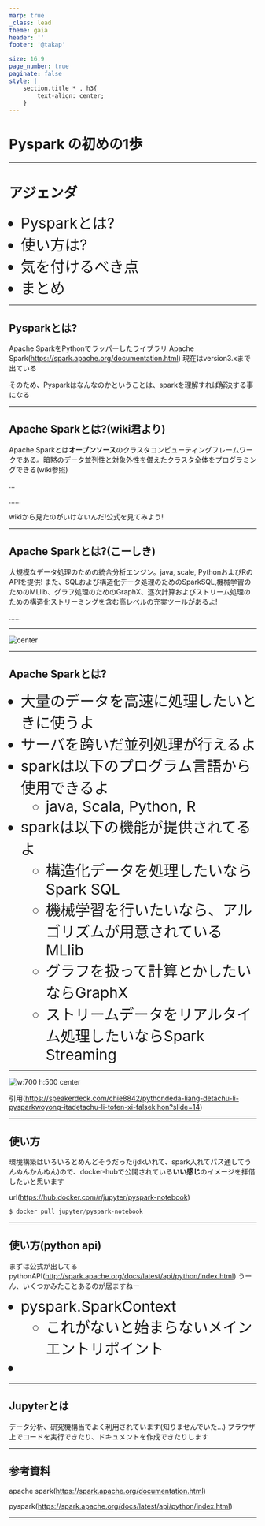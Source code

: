 ```yaml
---
marp: true
_class: lead
theme: gaia
header: ''
footer: '@takap'

size: 16:9
page_number: true
paginate: false
style: |
    section.title * , h3{
        text-align: center;
    }
---
```


# **Pyspark** の初めの1歩

---

# アジェンダ
+ Pysparkとは?
+ 使い方は?
+ 気を付けるべき点
+ まとめ

<style>
img[alt~="center"] {
  display: block;
  margin: 0 auto;
}
</style>

---

## Pysparkとは?

Apache SparkをPythonでラッパーしたライブラリ
Apache Spark(https://spark.apache.org/documentation.html)
現在はversion3.xまで出ている

そのため、Pysparkはなんなのかということは、sparkを理解すれば解決する事になる

---

## Apache Sparkとは?(wiki君より)

Apache Sparkとは**オープンソース**のクラスタコンピューティングフレームワークである。暗黙のデータ並列性と対象外性を備えたクラスタ全体をプログラミングできる(wiki参照)

...

......

wikiから見たのがいけないんだ!公式を見てみよう!

---

## Apache Sparkとは?(こーしき)

大規模なデータ処理のための統合分析エンジン。java, scale, PythonおよびRのAPIを提供!
また、SQLおよび構造化データ処理のためのSparkSQL,機械学習のためのMLlib、グラフ処理のためのGraphX、逐次計算およびストリーム処理のための構造化ストリーミングを含む高レベルの充実ツールがあるよ!

......

---

![ center](assets/strongword.jpg)

---
<!-- Scoped style -->
<style scoped>
li {
  font-size:30px;
}
</style>

## Apache Sparkとは?
+ 大量のデータを高速に処理したいときに使うよ
+ サーバを跨いだ並列処理が行えるよ
+ sparkは以下のプログラム言語から使用できるよ
  + java, Scala, Python, R
+ sparkは以下の機能が提供されてるよ
  + 構造化データを処理したいならSpark SQL
  + 機械学習を行いたいなら、アルゴリズムが用意されているMLlib
  + グラフを扱って計算とかしたいならGraphX
  + ストリームデータをリアルタイム処理したいならSpark Streaming

---

<!-- Scoped style -->
<style scoped>
section {
  font-size:20px;
}
</style>

![w:700 h:500 center](assets/image.png)

引用(https://speakerdeck.com/chie8842/pythondeda-liang-detachu-li-pysparkwoyong-itadetachu-li-tofen-xi-falsekihon?slide=14)

---

## 使い方

環境構築はいろいろとめんどそうだった(jdkいれて、spark入れてパス通してうんぬんかんぬん)ので、docker-hubで公開されている**いい感じ**のイメージを拝借したいと思います

url(https://hub.docker.com/r/jupyter/pyspark-notebook)

```js
$ docker pull jupyter/pyspark-notebook
```

---

## 使い方(python api)

まずは公式が出してるpythonAPI(http://spark.apache.org/docs/latest/api/python/index.html)
うーん、いくつかみたことあるのが居ますねー

+ pyspark.SparkContext
  + これがないと始まらないメインエントリポイント
+ 

---

## Jupyterとは

データ分析、研究機構当でよく利用されています(知りませんでいた...)
ブラウザ上でコードを実行できたり、ドキュメントを作成できたりします

---
## 参考資料
apache spark(https://spark.apache.org/documentation.html)

pyspark(https://spark.apache.org/docs/latest/api/python/index.html)

---
